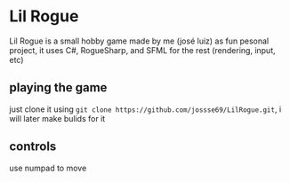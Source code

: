 # Lil Rogue
Lil Rogue is a small hobby game made by me (josé luiz) as fun pesonal project, it uses C#, RogueSharp,  and SFML for the rest (rendering, input, etc)

## playing the game
just clone it using `git clone https://github.com/jossse69/LilRogue.git`, i will later make bulids for it

## controls
use numpad to move

